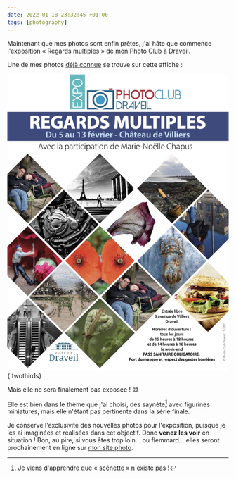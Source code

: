 ```yaml
---
date: 2022-01-18 23:32:45 +01:00
tags: [photography]
---
```


Maintenant que mes photos sont enfin prêtes, j'ai hâte que commence l'exposition « Regards multiples » de mon Photo Club à Draveil.

Une de mes photos [déjà connue](https://nicolas-hoizey.photo/galleries/misc/miniature/the-flowering-of-the-carnations/) se trouve sur cette affiche :

![L'affiche de l'exposition photo « Regards multiples »](affiche-exposition-photo-regards-multiples.jpg){.twothirds}

Mais elle ne sera finalement pas exposée ! 😅

Elle est bien dans le thème que j'ai choisi, des saynète[^scenette] avec figurines miniatures, mais elle n'étant pas pertinente dans la série finale.

[^scenette]: Je viens d'apprendre que [« scénette » n'existe pas](https://www.projet-voltaire.fr/regles-orthographe/scenette-ou-saynete/) !

Je conserve l'exclusivité des nouvelles photos pour l'exposition, puisque je les ai imaginées et réalisées dans cet objectif. Donc **venez les voir** en situation ! Bon, au pire, si vous êtes trop loin… ou flemmard… elles seront prochainement en ligne sur [mon site photo](https://nicolas-hoizey.photo/).
